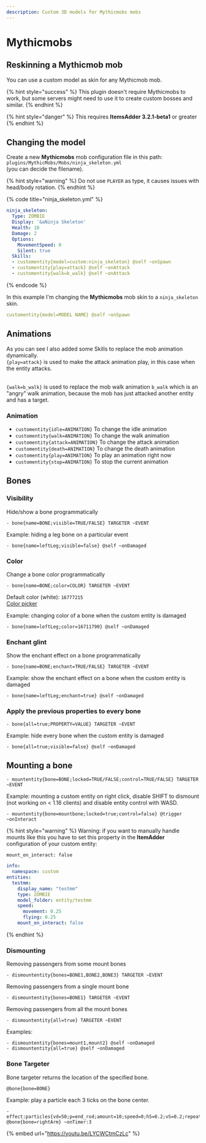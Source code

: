 ```yaml
---
description: Custom 3D models for Mythicmobs mobs
---
```


# Mythicmobs

## Reskinning a Mythicmob mob

You can use a custom model as skin for any Mythicmob mob.

{% hint style="success" %}
This plugin doesn't require Mythicmobs to work, but some servers might need to use it to create custom bosses and similar.
{% endhint %}

{% hint style="danger" %}
This requires **ItemsAdder 3.2.1-beta1** or greater
{% endhint %}

## Changing the model

Create a new **Mythicmobs** mob configuration file in this path:   `plugins/MythicMobs/Mobs/ninja_skeleton.yml`\
(you can decide the filename).

{% hint style="warning" %}
Do not use `PLAYER` as type, it causes issues with head/body rotation.
{% endhint %}

{% code title="ninja_skeleton.yml" %}
```yaml
ninja_skeleton:
  Type: ZOMBIE
  Display: '&aNinja Skeleton'
  Health: 10
  Damage: 2
  Options:
    MovementSpeed: 0
    Silent: true
  Skills:
  - customentity{model=custom:ninja_skeleton} @self ~onSpawn
  - customentity{play=attack} @self ~onAttack
  - customentity{walk=b_walk} @self ~onAttack
```
{% endcode %}

In this example I'm changing the **Mythicmobs** mob skin to a `ninja_skeleton` skin.

```yaml
customentity{model=MODEL NAME} @self ~onSpawn
```

## Animations

As you can see I also added some Skills to replace the mob animation dynamically.\
`{play=attack}` is used to make the attack animation play, in this case when the entity attacks.

\
`{walk=b_walk}` is used to replace the mob walk animation `b_walk` which is an "angry" walk animation, because the mob has just attacked another entity and has a target.

### Animation

* `customentity{idle=ANIMATION}` To change the idle animation
* `customentity{walk=ANIMATION}` To change the walk animation
* `customentity{attack=ANIMATION}` To change the attack animation
* `customentity{death=ANIMATION}` To change the death animation
* `customentity{play=ANIMATION}` To play an animation right now
* `customentity{stop=ANIMATION}` To stop the current animation

## Bones

### Visibility

Hide/show a bone programmatically

```
- bone{name=BONE;visible=TRUE/FALSE} TARGETER ~EVENT
```

Example: hiding a leg bone on a particular event

```
- bone{name=leftLeg;visible=false} @self ~onDamaged
```

### Color

Change a bone color programmatically

```
- bone{name=BONE;color=COLOR} TARGETER ~EVENT
```

Default color (white): `16777215`\
[Color picker](https://minecraftcommand.science/armor-color)

Example: changing color of a bone when the custom entity is damaged

```
- bone{name=leftLeg;color=16711790} @self ~onDamaged
```

### Enchant glint

Show the enchant effect on a bone programmatically

```
- bone{name=BONE;enchant=TRUE/FALSE} TARGETER ~EVENT
```

Example: show the enchant effect on a bone when the custom entity is damaged

```
- bone{name=leftLeg;enchant=true} @self ~onDamaged
```

### Apply the previous properties to every bone

```
- bone{all=true;PROPERTY=VALUE} TARGETER ~EVENT
```

Example: hide every bone when the custom entity is damaged

```
- bone{all=true;visible=false} @self ~onDamaged
```

## Mounting a bone

```
- mountentity{bone=BONE;locked=TRUE/FALSE;control=TRUE/FALSE} TARGETER ~EVENT
```

Example: mounting a custom entity on right click, disable SHIFT to dismount (not working on < 1.16 clients) and disable entity control with WASD.

```
- mountentity{bone=mountbone;locked=true;control=false} @trigger ~onInteract
```

{% hint style="warning" %}
Warning: if you want to manually handle mounts like this you have to set this property in the **ItemAdder** configuration of your custom entity:

`mount_on_interact: false`

```yaml
info:
  namespace: custom
entities:
  testmm:
    display_name: "testmm"
    type: ZOMBIE
    model_folder: entity/testmm
    speed:
      movement: 0.25
      flying: 0.25
    mount_on_interact: false
```
{% endhint %}

### Dismounting

Removing passengers from some mount bones

```
- dismountentity{bones=BONE1,BONE2,BONE3} TARGETER ~EVENT
```

Removing passengers from a single mount bone

```
- dismountentity{bones=BONE1} TARGETER ~EVENT
```

Removing passengers from all the mount bones

```
- dismountentity{all=true} TARGETER ~EVENT
```

Examples:

```
- dismountentity{bones=mount1,mount2} @self ~onDamaged
- dismountentity{all=true} @self ~onDamaged
```

### Bone Targeter

Bone targeter returns the location of the specified bone.

```
@bone{bone=BONE}
```

Example: play a particle each 3 ticks on the bone center.

```
- effect:particles{vd=50;p=end_rod;amount=10;speed=0;hS=0.2;vS=0.2;repeat=270;repeatInterval=1} @bone{bone=rightArm} ~onTimer:3
```

{% embed url="https://youtu.be/LYCWCtmCzLc" %}
